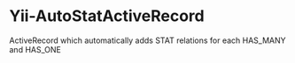 Yii-AutoStatActiveRecord
========================

ActiveRecord which automatically adds STAT relations for each HAS_MANY and HAS_ONE
